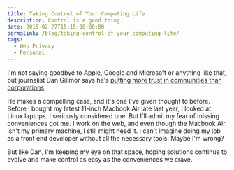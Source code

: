 ```yaml
---
title: Taking Control of Your Computing Life
description: Control is a good thing.
date: 2015-02-27T15:15:00+00:00
permalink: /blog/taking-control-of-your-computing-life/
tags:
  - Web Privacy
  - Personal
---
```


I'm not saying goodbye to Apple, Google and Microsoft or anything like that, but journalist Dan Gillmor says he's [putting more trust in communities than corporations](https://medium.com/backchannel/why-i-m-saying-goodbye-to-apple-google-and-microsoft-78af12071bd).

He makes a compelling case, and it's one I've given thought to before. Before I bought my latest 11-inch Macbook Air late last year, I looked at Linux laptops. I seriously considered one. But I'll admit my fear of missing conveniences got me. I work on the web, and even though the Macbook Air isn't my primary machine, I still might need it. I can't imagine doing my job as a front end developer without all the necessary tools. Maybe I'm wrong?

But like Dan, I'm keeping my eye on that space, hoping solutions continue to evolve and make control as easy as the conveniences we crave.
